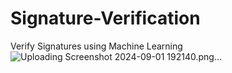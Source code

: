 # Signature-Verification
Verify Signatures using Machine Learning 
![Uploading Screenshot 2024-09-01 192140.png…]()
